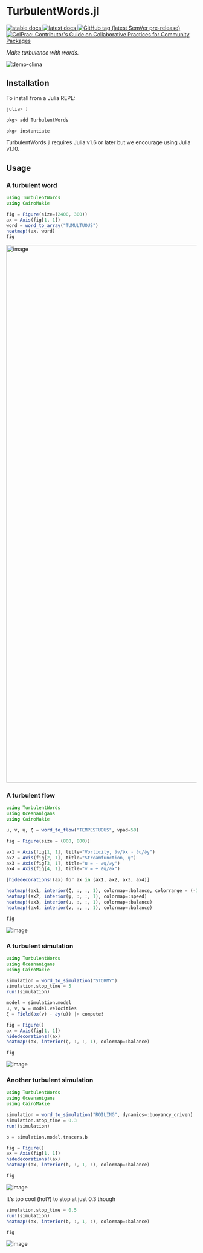# TurbulentWords.jl

<p align="left">
    <a href="https://navidcy.github.io/TurbulentWords.jl/stable">
        <img alt="stable docs" src="https://img.shields.io/badge/documentation-in%20stable-blue">
    </a>
    <a href="https://navidcy.github.io/TurbulentWords.jl/dev">
        <img alt="latest docs" src="https://img.shields.io/badge/documentation-in%20development-orange">
    </a>

   <a href="https://github.com/navidcy/TurbulentWords.jl/releases">
      <img alt="GitHub tag (latest SemVer pre-release)" src="https://img.shields.io/github/v/tag/navidcy/TurbulentWords.jl?include_prereleases&label=latest%20version&logo=github&sort=semver&style=flat-square">
   </a>
    <a href="https://github.com/SciML/ColPrac">
      <img alt="ColPrac: Contributor's Guide on Collaborative Practices for Community Packages" src="https://img.shields.io/badge/ColPrac-Contributor's%20Guide-blueviolet">
    </a>
</p>

*Make turbulence with words.*

![demo-clima](https://github.com/navidcy/TurbulentWords.jl/assets/7112768/b9efefc0-73c1-4206-9144-4c25af9ce25f)

## Installation

To install from a Julia REPL:

```julia
julia> ]

pkg> add TurbulentWords

pkg> instantiate
```

TurbulentWords.jl requires Julia v1.6 or later but we encourage using Julia v1.10.

## Usage

### A turbulent word

```julia
using TurbulentWords
using CairoMakie

fig = Figure(size=(2400, 300))
ax = Axis(fig[1, 1])
word = word_to_array("TUMULTUOUS")
heatmap!(ax, word)
fig
```

<img width="1421" alt="image" src="https://github.com/navidcy/TurbulentWords.jl/assets/15271942/2902699a-db72-4e27-bfac-6c4cb4476fa1">

### A turbulent flow

```julia
using TurbulentWords
using Oceananigans
using CairoMakie

u, v, ψ, ζ = word_to_flow("TEMPESTUOUS", vpad=50)

fig = Figure(size = (800, 800))

ax1 = Axis(fig[1, 1], title="Vorticity, ∂v/∂x - ∂u/∂y")
ax2 = Axis(fig[2, 1], title="Streamfunction, ψ")
ax3 = Axis(fig[3, 1], title="u = - ∂ψ/∂y")
ax4 = Axis(fig[4, 1], title="v = + ∂ψ/∂x")

[hidedecorations!(ax) for ax in (ax1, ax2, ax3, ax4)]

heatmap!(ax1, interior(ζ, :, :, 1), colormap=:balance, colorrange = (-1.2, 1.2))
heatmap!(ax2, interior(ψ, :, :, 1), colormap=:speed)
heatmap!(ax3, interior(u, :, :, 1), colormap=:balance)
heatmap!(ax4, interior(v, :, :, 1), colormap=:balance)

fig
```

![image](https://github.com/navidcy/TurbulentWords.jl/assets/7112768/c1602b42-46cb-4c85-b972-52319b31f7a8)

### A turbulent simulation

```julia
using TurbulentWords
using Oceananigans
using CairoMakie

simulation = word_to_simulation("STORMY")
simulation.stop_time = 5
run!(simulation)

model = simulation.model
u, v, w = model.velocities
ζ = Field(∂x(v) - ∂y(u)) |> compute!

fig = Figure()
ax = Axis(fig[1, 1])
hidedecorations!(ax)
heatmap!(ax, interior(ζ, :, :, 1), colormap=:balance)

fig
```

![image](https://github.com/navidcy/TurbulentWords.jl/assets/15271942/9f5c4f4c-4306-4dbc-a72f-2bf41c250b92)


### Another turbulent simulation

```julia
using TurbulentWords
using Oceananigans
using CairoMakie

simulation = word_to_simulation("ROILING", dynamics=:buoyancy_driven)
simulation.stop_time = 0.3
run!(simulation)

b = simulation.model.tracers.b

fig = Figure()
ax = Axis(fig[1, 1])
hidedecorations!(ax)
heatmap!(ax, interior(b, :, 1, :), colormap=:balance)

fig
```

![image](https://github.com/navidcy/TurbulentWords.jl/assets/15271942/bec3e795-a72f-43d5-a05d-3a65ec5852c2)

It's too cool (hot?) to stop at just 0.3 though

```julia
simulation.stop_time = 0.5
run!(simulation)
heatmap!(ax, interior(b, :, 1, :), colormap=:balance)

fig
```

![image](https://github.com/navidcy/TurbulentWords.jl/assets/15271942/741739a4-2e39-4f2e-8cbf-0807d5d01faa)

